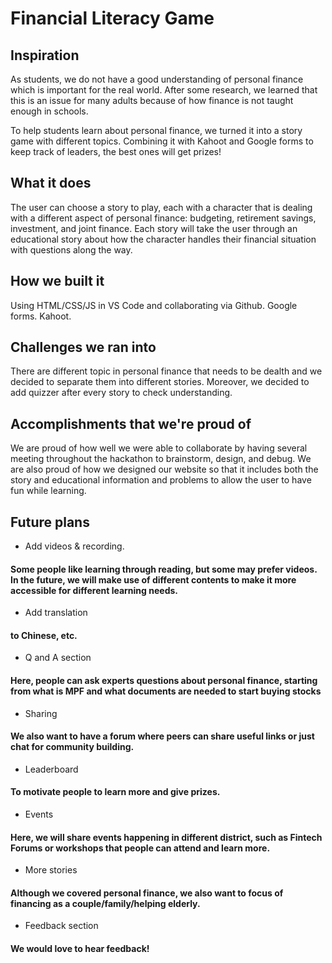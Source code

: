 Financial Literacy Game
======
## Inspiration
As students, we do not have a good understanding of personal finance which is important for the real world. After some research, we learned that this is an issue for many adults because of how finance is not taught enough in schools. 

To help students learn about personal finance, we turned it into a story game with different topics. Combining it with Kahoot and Google forms to keep track of leaders, the best ones will get prizes!
## What it does
The user can choose a story to play, each with a character that is dealing with a different aspect of personal finance: budgeting, retirement savings, investment, and joint finance. Each story will take the user through an educational story about how the character handles their financial situation with questions along the way.
## How we built it
Using HTML/CSS/JS in VS Code and collaborating via Github.
Google forms.
Kahoot.
## Challenges we ran into

There are different topic in personal finance that needs to be dealth and we decided to separate them into different stories. Moreover, we decided to add quizzer after every story to check understanding.

## Accomplishments that we're proud of
We are proud of how well we were able to collaborate by having several meeting throughout the hackathon to brainstorm, design, and debug. We are also proud of how we designed our website so that it includes both the story and educational information and problems to allow the user to have fun while learning.

## Future plans

- Add videos & recording.

#### Some people like learning through reading, but some may prefer videos. In the future, we will make use of different contents to make it more accessible for different learning needs.

- Add translation
#### to Chinese, etc.

- Q and A section
#### Here, people can ask experts questions about personal finance, starting from what is MPF and what documents are needed to start buying stocks

- Sharing
#### We also want to have a forum where peers can share useful links or just chat for community building.

- Leaderboard 
#### To motivate people to learn more and give prizes.

- Events
#### Here, we will share events happening in different district, such as Fintech Forums or workshops that people can attend and learn more.

- More stories
#### Although we covered personal finance, we also want to focus of financing as a couple/family/helping elderly. 

- Feedback section
#### We would love to hear feedback!

